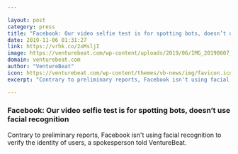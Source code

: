 ```yaml
---

layout: post
category: press
title: "Facebook: Our video selfie test is for spotting bots, doesn’t use facial recognition"
date: 2019-11-06 01:31:27
link: https://vrhk.co/2oMsljI
image: https://venturebeat.com/wp-content/uploads/2019/06/IMG_20190607_092038-e1573002501878.jpg?w=1200&strip=all
domain: venturebeat.com
author: "VentureBeat"
icon: https://venturebeat.com/wp-content/themes/vb-news/img/favicon.ico
excerpt: "Contrary to preliminary reports, Facebook isn't using facial recognition to verify the identity of users, a spokesperson told VentureBeat."

---
```


### Facebook: Our video selfie test is for spotting bots, doesn’t use facial recognition

Contrary to preliminary reports, Facebook isn't using facial recognition to verify the identity of users, a spokesperson told VentureBeat.
